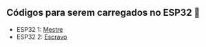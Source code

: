 ## Códigos para serem carregados no ESP32 🤖

- ESP32 1: [Mestre](https://github.com/wesnasimone/EA006_TCC_ESP-NOW/tree/main/Code/Tempo/Metodo_1/mestre_tempo_flag.ino)
- ESP32 2: [Escravo](https://github.com/wesnasimone/EA006_TCC_ESP-NOW/tree/main/Code/Tempo/Metodo_1/escravo_tempo_flag.ino)
